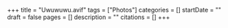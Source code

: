 +++
title = "Uwuwuwu.avif"
tags = ["Photos"]
categories = []
startDate = ""
draft = false
pages = []
description = ""
citations = []
+++
